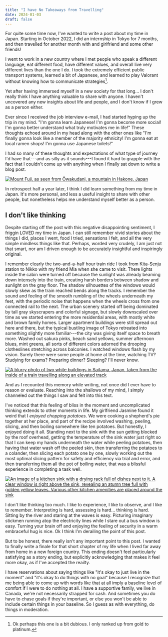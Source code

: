```yaml
---
title: "I have No Takeaways from Travelling"
date: 2024-01-03
draft: false
---
```


For quite some time now, I've wanted to write a post about my time in Japan. Starting in October 2022, I did an internship in Tokyo for 7 months, and then travelled for another month with and girlfriend and some other friends!

I went to work in a new country where I met people who speak a different language, eat different food, have different values, and overall live very different lives than the one I do. I took the extremely efficient public transport systems, learned a bit of Japanese, and learned to play Valorant without knowing how to communicate strategies[^1].

Yet after having immersed myself in a new society for that long... I don't really think I have anything valuable to share with anyone. I haven't uncovered any new insights about life and people, and I don't know if I grew as a person either.

Ever since I received the job interview e-mail, I had started hyping up the trip in my mind. "I'm gonna learn Japanese! I'm gonna become more social! I'm gonna better understand what truly motivates me in life!" These thoughts echoed around in my head along with the other ones like "I'm finally gonna look like a member of the majority ethnicity! I'm gonna eat at local ramen shops! I'm gonna use Japanese toilets!"

I had so many of these thoughts and expectations of what type of journey I'd have that---and as silly as it sounds---I found it hard to grapple with the fact that I couldn't come up with anything when I finally sat down to write a blog post.

[![Mount Fuji, as seen from Ōwakudani, a mountain in Hakone, Japan](https://live.staticflickr.com/65535/53230671113_b52fd61766_b.jpg)](/gallery/mt-fuji-from-owakudani)

In retrospect half a year later, I think I did learn something from my time in Japan. It's more personal, and less a useful insight to share with other people, but nonetheless helps me understand myself better as a person. 

## I don't like thinking 

Despite starting off the post with this negative disappointing sentiment, I friggin LOVED my time in Japan. I can still remember vivid stories about the things I did, places I went, food I tried, sensations I felt, and all the very simple mindless things like that. Perhaps, worded very crudely, I am just not that smart, nor am I driven enough to be accurately insightful and inspiringly original.

I remember clearly the two-and-a-half hour train ride I took from Kita-Senju station to Nikko with my friend Mia when she came to visit. There lights inside the cabin were turned off because the sunlight was already beaming down intensely into the train, creating harsh borders between shadow and sunlight on the gray floor. The shadow silhouettes of the windows would slowly skew as the train reached bends along the tracks. I remember the sound and feeling of the smooth rumbling of the wheels underneath my feet, with the periodic noise that happens when the wheels cross from one connected rail to the next. The urban scenery started off being dominated by tall gray skyscrapers and colorful signage, but slowly downscaled over time as we started entering the more residential areas, with mostly white and brown family homes. Larger apartment buildings were still spread out here and there, but the typical bustling image of Tokyo retreated into something slightly more familiar---the city was giving itself space to breath more. Washed out sakura pinks, beach sand yellows, summer afternoon blues, mint greens, all sorts of different colors adorned the drooping clotheslines stretching across balconies. I watched windows flash by my vision. Surely there were some people at home at the time, watching TV? Studying for exams? Preparing dinner? Sleeping? I'll never know.

[![A blurry photo of two white buildings in Saitama, Japan, taken from the inside of a train travelling along an elevated track](https://live.staticflickr.com/65535/53230848920_4eee2f586c_b.jpg)](/gallery/listless-dream)

And as I recounted this memory while writing, not once did I ever have to reason or evaluate. Reaching into the shallows of my mind, I simply channeled out the things I saw and felt into this text.

I've noticed that this feeling of bliss in the moment and uncomplicated thinking extends to other moments in life. My girlfriend Jasmine found it weird that I _enjoyed chopping potatoes_. We were cooking a shepherd's pie together at her place, and part of the recipe involved washing, peeling, slicing, and then boiling somewhere like ten potatoes. But honestly, I enjoyed doing it all. Standing next to the sink with the sun getting blocked by the roof overhead, getting the temperature of the sink water just right so that I can keep my hands underneath the water while peeling potatoes, then having that water wash off the peeled skin, then transferring the potatoes to a colander, then slicing each potato one by one, slowly working out the most optimal slicing pattern for safety and efficiency via trial and error, and then transferring them all the pot of boiling water, that was a blissful experience in completing a task well.

[![An image of a kitchen sink with a drying rack full of dishes next to it. A clear window is right above the sink, revealing an atumn tree full with golden yellow leaves. Various other kitchen amenities are placed around the sink](https://live.staticflickr.com/65535/53381687902_2d48893358_b.jpg)](/gallery/kitchen-sink)

I don't like thinking too much. I like to experience, I like to observe, and I like to remember. Interpreting is hard, assessing is hard... thinking is hard. Sitting by the river and staring at the waves is easy. Picturing imaginary stickmen running atop the electricity lines while I stare out a bus window is easy. Turning your brain off and enjoying the feeling of security in a warm embraceful hug is nice. Ok I think I'm derailing the point of this post.

But to be honest, there really isn't any important point to this post. I wanted to finally write a finale for that short chapter of my life when I lived far away from home in a new foreign country. This ending doesn't feel particularly satisfying as a story ending, but explicitly acknowledging that makes it feel more okay, as if I've accepted the reailty.

I have reservations about saying things like "it's okay to just live in the moment" and "it's okay to do things with no goal" because I recognize that me being able to come up with words like that at all imply a baseline level of comfort if I were to do nothing at all. I have a supportive family, we live in Canada, we're not necessarily strapped for cash. And sometimes you do have to chase goals if they're important, or else you won't be able to include certain things in your baseline. So I guess as with everything, do things in moderation.

[^1]: Ok perhaps this one is a bit dubious. I only ranked up from gold to platinum.
